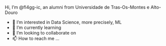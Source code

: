 Hi, I’m @fl4gg-ic, an alumni from Universidade de Tras-Os-Montes e Alto-Douro
- 👀 I’m interested in Data Science, more precisely, ML
- 🌱 I’m currently learning
- 💞️ I’m looking to collaborate on 
- 📫 How to reach me ...
